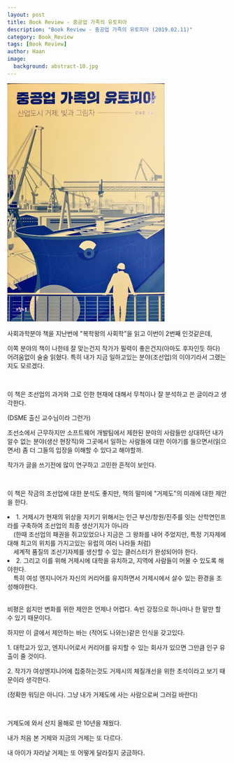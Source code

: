 ```yaml
---
layout: post
title: Book Review - 중공업 가족의 유토피아
description: "Book Review - 중공업 가족의 유토피아 (2019.02.11)" 
category: Book_Review
tags: [Book Review]
author: Haan
image:
  background: abstract-10.jpg
---
```

<img src="/assets/img/BR_190211.jpg" width="360">
<br/>
<p>사회과학분야 책을 지난번에 "복학왕의 사회학"을 읽고 이번이 2번째 인것같은데,</p>
<p>이쪽 분야의 책이 나한테 잘 맞는건지 작가가 필력이 좋은건지(아마도 후자인듯 하다) 어려움없이 술술 읽혔다. 특히 내가 지금 일하고있는 분야(조선업)의 이야기라서 그랬는지도 모르겠다. </p>
<br>
<p>이 책은 조선업의 과거와 그로 인한 현재에 대해서 무척이나 잘 분석하고 쓴 글이라고 생각한다.</p>
<p>(DSME 출신 교수님이라 그런가)</p>
<p>조선소에서 근무하지만 소프트웨어 개발팀에서 제한된 분야의 사람들만 상대하던 내가 알수 없는 분야(생산 현장직)와 그곳에서 일하는 사람들에 대한 이야기를 들으면서(읽으면서) 좀 더 그들의 입장을 이해할 수 있다고 해야할까.</p>
<p>작가가 글을 쓰기전에 많이 연구하고 고민한 흔적이 보인다.</p>
<br>
<p>이 책은 작금의 조선업에 대한 분석도 좋지만, 책의 말미에 "거제도"의 미래에 대한 제안을 한다.</p>

<li>1. 거제시가 현재의 위상을 지키기 위해서는 인근 부산/창원/진주를 잇는 산학연인프라를 구축하여 조선업의 최종 생산기지가 아니라 
    <br>&emsp;(한때 조선업의 패권을 쥐고있었으나 지금은 그 왕좌를 내어 주었지만, 특정 기자제에 대해 최고의 위치를 가지고있는 유럽의 여러 나라들 처럼) 
    <br>&emsp;세계적 품질의 조선기자제를 생산할 수 있는 클러스터가 완성되어야 한다.</li>
<li>2. 그리고 이를 위해 거제시에 대학을 유치하고, 지역에 사람들이 머물 수 있도록 해야한다. 
    <br>&emsp;특히 여성 엔지니어가 자신의 커리어를 유지하면서 거제시에서 살수 있는 환경을 조성해야한다.</li>
<br>
<p>비평은 쉽지만 변화를 위한 제안은 언제나 어렵다. 속빈 강정으로 하나마나 한 말만 할 수 있기 때문이다. </p>
<p>하지만 이 글에서 제안하는 바는 (적어도 나와는)같은 인식을 갖고있다.  </p>
<p>1. 대학교가 있고, 엔지니어로서 커리어를 유지할 수 있는 회사가 있으면 그만큼 인구 유출이 줄 것이다.</p>
<p>2. 작가가 여성엔지니어에 집중하는것도 거제시의 체질개선을 위한 초석이라고 보기 때문이라  생각한다. </p>
<p>(정확한 워딩은 아니다. 그냥 내가 거제도에 사는 사람으로써 그러길 바란다)</p>
<br>
<p>거제도에 와서 산지 올해로 만 10년을 채웠다.</p>
<p>내가 처음 본 거제와 지금의 거제는 또 다르다.</p>
<p>내 아이가 자라날 거제는 또 어떻게 달라질지 궁금하다.</p>